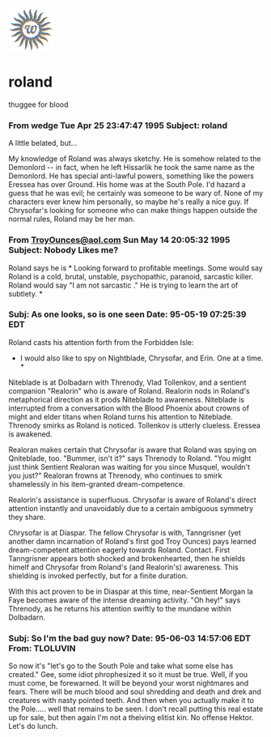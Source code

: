 ![wsun](assets/wsun.gif)

# roland

thuggee for blood

### From wedge Tue Apr 25 23:47:47 1995 Subject: roland

 A little belated, but... 

 My knowledge of Roland was always sketchy. He is somehow related to the Demonlord -- in fact, when he left Hissarlik he took the same name as the Demonlord. He has special anti-lawful powers, something like the powers Eressea has over Ground. His home was at the South Pole. I'd hazard a guess that he was evil; he certainly was someone to be wary of. None of my characters ever knew him personally, so maybe he's really a nice guy. If Chrysofar's looking for someone who can make things happen outside the normal rules, Roland may be her man. 

### From TroyOunces@aol.com Sun May 14 20:05:32 1995 Subject: Nobody Likes me?

 Roland says he is * Looking forward to profitable meetings. Some would say Roland is a cold, brutal, unstable, psychopathic, paranoid, sarcastic killer. Roland would say "I am not sarcastic ." He is trying to learn the art of subtlety. * 

### Subj: As one looks, so is one seen Date: 95-05-19 07:25:39 EDT

 Roland casts his attention forth from the Forbidden Isle: 

 * I would also like to spy on Nightblade, Chrysofar, and Erin. One at a time. * 

 Niteblade is at Dolbadarn with Threnody, Vlad Tollenkov, and a sentient companion "Realorin" who is aware of Roland. Realorin nods in Roland's metaphorical direction as it prods Niteblade to awareness. Niteblade is interrupted from a conversation with the Blood Phoenix about crowns of might and elder titans when Roland turns his attention to Niteblade. Threnody smirks as Roland is noticed. Tollenkov is utterly clueless. Eressea is awakened. 

 Realoran makes certain that Chrysofar is aware that Roland was spying on Qniteblade, too. "Bummer, isn't it?" says Threnody to Roland. "You might just think Sentient Realoran was waiting for you since Musquel, wouldn't you just?" Realoran frowns at Threnody, who continues to smirk shamelessly in his item-granted dream-competence. 

 Realorin's assistance is superfluous. Chrysofar is aware of Roland's direct attention instantly and unavoidably due to a certain ambiguous symmetry they share. 

 Chrysofar is at Diaspar. The fellow Chrysofar is with, Tanngrisner (yet another damn incarnation of Roland's first god Troy Ounces) pays learned dream-competent attention eagerly towards Roland. Contact. First Tanngrisner appears both shocked and brokenhearted, then he shields himelf and Chrysofar from Roland's (and Realorin's) awareness. This shielding is invoked perfectly, but for a finite duration. 

 With this act proven to be in Diaspar at this time, near-Sentient Morgan la Faye becomes aware of the intense dreaming activity. "Oh hey!" says Threnody, as he returns his attention swiftly to the mundane within Dolbadarn. 

### Subj: So I'm the bad guy now? Date: 95-06-03 14:57:06 EDT From: TLOLUVIN

 So now it's "let's go to the South Pole and take what some else has created." Gee, some idiot phrophesized it so it must be true. Well, if you must come, be forewarned. It will be beyond your worst nightmares and fears. There will be much blood and soul shredding and death and drek and creatures with nasty pointed teeth. And then when you actually make it to the Pole..... well that remains to be seen. I don't recall putting this real estate up for sale, but then again I'm not a theiving elitist kin. No offense Hektor. Let's do lunch. 

 